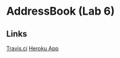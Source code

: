 # AddressBook (Lab 6)
## Links
[Travis.ci](https://travis-ci.com/github/shoaibkhan17/AddressBook)
[Heroku App](https://addressbooksysc4806.herokuapp.com/)
